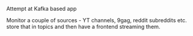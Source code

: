 Attempt at Kafka based app

Monitor a couple of sources - YT channels,
9gag, reddit subreddits etc.
store that in topics and then
have a frontend streaming them.
